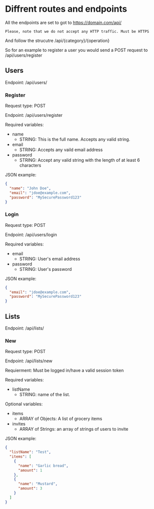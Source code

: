 # Diffrent routes and endpoints

All the endpoints are set to got to https://domain.com/api/

`Please, note that we do not accept any HTTP traffic. Must be HTTPS`

And follow the strucutre /api/{category}/{operation}

So for an example to register a user you would send a POST request to /api/users/register

## Users

Endpoint: /api/users/

### Register

Request type: POST

Endpoint: /api/users/register

Required variables:

- name
  - STRING: This is the full name. Accepts any valid string.
- email
  - STRING: Accepts any vaild email address
- password
  - STRING: Accept any valid string with the length of at least 6 characters

JSON example:

```json
{
  "name": "John Doe",
  "email": "jdoe@example.com",
  "password": "MySecurePassword123"
}
```

### Login

Request type: POST

Endpoint: /api/users/login

Required variables:

- email
  - STRING: User's email address
- password
  - STRING: User's password

JSON example:

```json
{
  "email": "jdoe@example.com",
  "password": "MySecurePassword123"
}
```

## Lists

Endpoint: /api/lists/

### New

Request type: POST

Endpoint: /api/lists/new

Requierment: Must be logged in/have a valid session token

Required variables:

- listName
  - STRING: name of the list.

Optional variables:

- items
  - ARRAY of Objects: A list of grocery items
- invites
  - ARRAY of Strings: an array of strings of users to invite

JSON example:

```json
{
  "listName": "Test",
  "items": [
    {
      "name": "Garlic bread",
      "amount": 1
    },
    {
      "name": "Mustard",
      "amount": 3
    }
  ]
}
```
